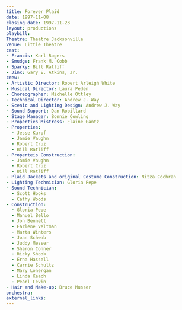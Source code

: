 ```yaml
---
title: Forever Plaid
date: 1997-11-08
closing_date: 1997-11-23
layout: productions
playbill:
Theatre: Theatre Jacksonville
Venue: Little Theatre
cast:
- Francis: Karl Rogers
- Smudge: Frank M. Cobb
- Sparky: Bill Ratliff
- Jinx: Gary E. Atkins, Jr.
crew:
- Artistic Director: Robert Arleigh White
- Musical Director: Laura Peden
- Choreographer: Michelle Ottley
- Technical Director: Andrew J. Way
- Scenic and Lighting Design: Andrew J. Way
- Sound Support: Dan Robillard
- Stage Manager: Bonnie Cowling
- Properties Mistress: Elaine Gantz
- Properties:
  - Jesse Karpf
  - Jamie Vaughn
  - Robert Cruz
  - Bill Ratliff
- Properteis Construction:
  - Jamie Vaughn
  - Robert Cruz
  - Bill Ratliff
- Plaid Jackets and original Costume Construction: Nitza Cochran
- Lighting Technician: Gloria Pepe
- Sound Technician:
  - Scott Hooks
  - Cathy Woods
- Construction:
  - Gloria Pepe
  - Manuel Bello
  - Jon Bennett
  - Earlene Veltman
  - Marta Winters
  - Joan Schwab
  - Juddy Messer
  - Sharon Conner
  - Ricky Shook
  - Erna Hassell
  - Carrie Schultz
  - Mary Lonergan
  - Linda Keach
  - Pearl Levin
- Hair and Make-up: Bruce Musser
orchestra:
external_links:
---
```

